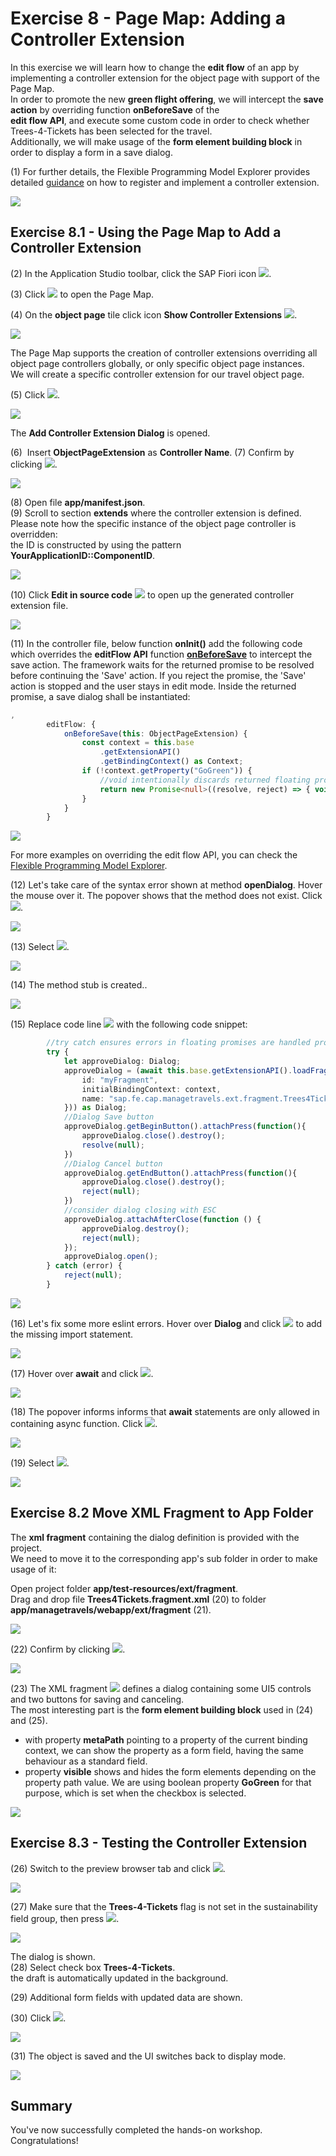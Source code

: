 # Exercise 8 - Page Map: Adding a Controller Extension

In this exercise we will learn how to change the **edit flow** of an app by implementing a controller extension for the object page with support of the Page Map.\
In order to promote the new **green flight offering**, we will intercept the **save action** by overriding function **onBeforeSave** of the\
**edit flow API**, and execute some custom code in order to check whether Trees-4-Tickets has been selected for the travel.\
Additionally, we will make usage of the **form element building block** in order to display a form in a save dialog.

(1) For further details, the Flexible Programming Model Explorer provides detailed [guidance](https://ui5.sap.com/test-resources/sap/fe/core/fpmExplorer/index.html#/controllerExtensions/controllerExtensionsOverview/guidanceControllerExtensions) on how to register and implement a controller extension.

![](./images/image1.png)

## Exercise 8.1 - Using the Page Map to Add a Controller Extension

(2) In the Application Studio toolbar, click the SAP Fiori icon ![](./images/image3.png).

(3) Click ![](./images/image4.png)  to open the Page Map.

(4) On the **object page** tile click icon **Show Controller Extensions** ![](./images/image5.png).

![](./images/image2.png)

The Page Map supports the creation of controller extensions overriding all object page controllers globally, or only specific object page instances.\
We will create a specific controller extension for our travel object page.

(5) Click ![](./images/image7.png).

![](./images/image6.png)

The **Add Controller Extension Dialog** is opened.

(6)  Insert **ObjectPageExtension** as **Controller Name**. (7) Confirm by clicking ![](./images/image9.png).

![](./images/image8.png)

(8) Open file **app/manifest.json**.\
(9) Scroll to section **extends** where the controller extension is defined.\
Please note how the specific instance of the object page controller is overridden:\
the ID is constructed by using the pattern **YourApplicationID::ComponentID**.

![](./images/image10.png)

(10) Click **Edit in source code** ![](./images/image13.png) to open up the generated controller extension file.

![](./images/image12.png)

(11) In the controller file, below function **onInit()** add the following code which overrides the **editFlow API** function [**onBeforeSave**](https://ui5.sap.com/#/api/sap.fe.core.controllerextensions.EditFlow%23methods/onBeforeSave) to intercept the save action. The framework waits for the returned promise to be resolved before continuing the 'Save' action. If you reject the promise, the 'Save' action is stopped and the user stays in edit mode. Inside the returned promise, a save dialog shall be instantiated:

```ts
,
		editFlow: {
			onBeforeSave(this: ObjectPageExtension) {
				const context = this.base
					.getExtensionAPI()
					.getBindingContext() as Context;
				if (!context.getProperty("GoGreen")) {
					//void intentionally discards returned floating promise
					return new Promise<null>((resolve, reject) => { void this.openDialog(resolve, reject, context); })
				}
			}
		}
```

![](./images/image14.png)


For more examples on overriding the edit flow API, you can check the [Flexible Programming Model Explorer](https://sapui5.hana.ondemand.com/test-resources/sap/fe/core/fpmExplorer/index.html#/controllerExtensions/controllerExtensionsOverview/basicExtensibility).

(12) Let's take care of the syntax error shown at method **openDialog**. Hover the mouse over it. The popover shows that the method does not exist. Click ![](./images/image16.png).

![](./images/image15.png)

(13) Select ![](./images/image18.png).

![](./images/image17.png)

(14) The method stub is created..

![](./images/image19.png)

(15) Replace code line ![](./images/image20.png) with the following code snippet:

```ts
		//try catch ensures errors in floating promises are handled properly
		try {
			let approveDialog: Dialog;
			approveDialog = (await this.base.getExtensionAPI().loadFragment({
				id: "myFragment",
				initialBindingContext: context,
				name: "sap.fe.cap.managetravels.ext.fragment.Trees4Tickets"
			})) as Dialog;
			//Dialog Save button
			approveDialog.getBeginButton().attachPress(function(){
				approveDialog.close().destroy();
				resolve(null);
			})
			//Dialog Cancel button
			approveDialog.getEndButton().attachPress(function(){
				approveDialog.close().destroy();
				reject(null);
			})			
			//consider dialog closing with ESC
			approveDialog.attachAfterClose(function () {
				approveDialog.destroy();
				reject(null);
			});			
			approveDialog.open();
		} catch (error) {
			reject(null);
		}
```

![](./images/image21.png)

(16) Let's fix some more eslint errors. Hover over **Dialog** and click ![](./images/image16.png) to add the missing import statement.

![](./images/image22.png)

(17) Hover over **await** and click ![](./images/image24.png).

![](./images/image23.png)

(18) The popover informs informs that **await** statements are only allowed in containing async function. Click ![](./images/image26.png).

![](./images/image25.png)

(19) Select ![](./images/image28.png).

![](./images/image27.png)

## Exercise 8.2 Move XML Fragment to App Folder

The **xml fragment** containing the dialog definition is provided with the project.\
We need to move it to the corresponding app's sub folder in order to make usage of it:

Open project folder **app/test-resources/ext/fragment**.\
Drag and drop file **Trees4Tickets.fragment.xml** (20) to folder **app/managetravels/webapp/ext/fragment** (21).

![](./images/image29.png)

(22) Confirm by clicking ![](./images/image32.png).

![](./images/image31.png)

(23) The XML fragment ![](./images/image30.png) defines a dialog containing some UI5 controls and two buttons for saving and canceling.\
The most interesting part is the **form element building block** used in (24) and (25).
- with property **metaPath** pointing to a property of the current binding context, we can show the property as a form field, having the same behaviour as a standard field.
- property **visible** shows and hides the form elements depending on the property path value. We are using boolean property **GoGreen** for that purpose, which is set when the checkbox is selected.

![](./images/image33.png)

## Exercise 8.3 - Testing the Controller Extension

(26) Switch to the preview browser tab and click ![](./images/image40.png).

![](./images/image39.png)

(27) Make sure that the **Trees-4-Tickets** flag is not set in the sustainability field group, then press  ![](./images/image42.png).

![](./images/image41.png)

The dialog is shown.\
(28) Select check box **Trees-4-Tickets**.\
the draft is automatically updated in the background.

(29) Additional form fields with updated data are shown.

(30) Click ![](./images/image46.png).

![](./images/image43.png)

(31) The object is saved and the UI switches back to display mode.

![](./images/image47.png)

## Summary

You've now successfully completed the hands-on workshop. Congratulations!